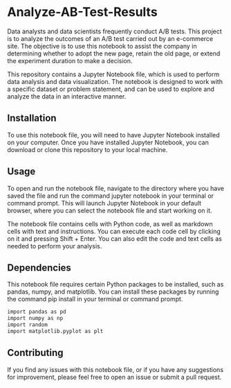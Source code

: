 # Analyze-AB-Test-Results
Data analysts and data scientists frequently conduct A/B tests. This project is to analyze the outcomes of an A/B test carried out by an e-commerce site. The objective is to use this notebook to assist the company in determining whether to adopt the new page, retain the old page, or extend the experiment duration to make a decision.

This repository contains a Jupyter Notebook file, which is used to perform data analysis and data visualization. The notebook is designed to work with a specific dataset or problem statement, and can be used to explore and analyze the data in an interactive manner.
## Installation
To use this notebook file, you will need to have Jupyter Notebook installed on your computer. Once you have installed Jupyter Notebook, you can download or clone this repository to your local machine.


## Usage

To open and run the notebook file, navigate to the directory where you have saved the file and run the command jupyter notebook in your terminal or command prompt. This will launch Jupyter Notebook in your default browser, where you can select the notebook file and start working on it.

The notebook file contains cells with Python code, as well as markdown cells with text and instructions. You can execute each code cell by clicking on it and pressing Shift + Enter. You can also edit the code and text cells as needed to perform your analysis.

## Dependencies

This notebook file requires certain Python packages to be installed, such as pandas, numpy, and matplotlib. You can install these packages by running the command pip install <package-name> in your terminal or command prompt.

 ```bash
import pandas as pd
import numpy as np
import random
import matplotlib.pyplot as plt
```

## Contributing

If you find any issues with this notebook file, or if you have any suggestions for improvement, please feel free to open an issue or submit a pull request.
